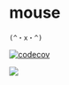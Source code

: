 # mouse
```
(^・x・^)
```

[![codecov](https://codecov.io/gh/perisie/mouse/graph/badge.svg?token=QoRh0XAtrm)](https://codecov.io/gh/perisie/mouse)

![](https://codecov.io/gh/perisie/mouse/graphs/tree.svg?token=QoRh0XAtrm)
